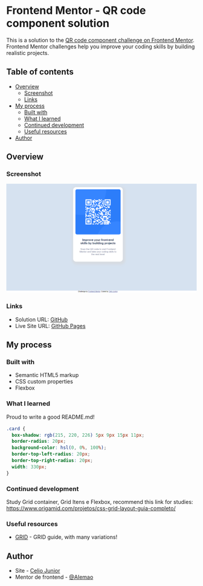 # Frontend Mentor - QR code component solution

This is a solution to the [QR code component challenge on Frontend Mentor](https://www.frontendmentor.io/challenges/qr-code-component-iux_sIO_H). Frontend Mentor challenges help you improve your coding skills by building realistic projects. 

## Table of contents

- [Overview](#overview)
  - [Screenshot](#screenshot)
  - [Links](#links)
- [My process](#my-process)
  - [Built with](#built-with)
  - [What I learned](#what-i-learned)
  - [Continued development](#continued-development)
  - [Useful resources](#useful-resources)
- [Author](#author)




## Overview

### Screenshot

<img src="/images/FRONT.PNG" alt style="max-width: 100%">


### Links

- Solution URL: [GitHub](https://github.com/AIemao/frontMentor01)
- Live Site URL: [GitHub Pages](https://aiemao.github.io/frontMentor01/)

## My process

### Built with

- Semantic HTML5 markup
- CSS custom properties
- Flexbox


### What I learned

Proud to write a good README.md!

````CSS
.card {
  box-shadow: rgb(215, 220, 226) 5px 9px 15px 11px;
  border-radius: 20px;
  background-color: hsl(0, 0%, 100%);
  border-top-left-radius: 20px;
  border-top-right-radius: 20px;
  width: 330px;
}
````

### Continued development

Study Grid container, Grid Itens e Flexbox, recommend this link for studies:
https://www.origamid.com/projetos/css-grid-layout-guia-completo/

### Useful resources

- [GRID](https://www.origamid.com/projetos/css-grid-layout-guia-completo/) - GRID guide, with many variations!


## Author

- Site - [Celio Junior](https://www.linkedin.com/in/celio-junior-152529193/)
- Mentor de frontend - [@AIemao](https://www.frontendmentor.io/profile/AIemao)



